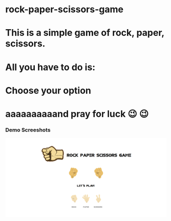 # rock-paper-scissors-game
# This is a simple game of rock, paper, scissors.



# All you have to do is:
# Choose your option 
# aaaaaaaaaand pray for luck :wink: :wink:

### Demo Screeshots

![Rock Paper Scissors Game](./public/assets/img/readme.png "Desktop Demo")



